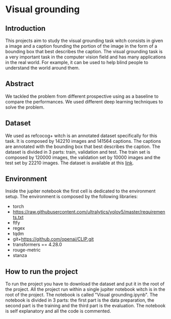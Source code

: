 # Visual grounding

## Introduction
This projects aim to study the visual grounding task witch consists in given a image and a caption founding the portion of the image in the form of a bounding box that best describes the caption. The visual grounding task is a very important task in the computer vision field and has many applications in the real world. For example, it can be used to help blind people to understand the world around them.

## Abstract
We tackled the problem from different prospective using as a baseline to compare the performances. We used different deep learning techniques to solve the problem. 
## Dataset
We used as refcocog+ witch is an annotated dataset specifically for this task. It is composed by 142210 images and 141564 captions. The captions are annotated with the bounding box that best describes the caption. The dataset is divided in 3 parts: train, validation and test. The train set is composed by 120000 images, the validation set by 10000 images and the test set by 22210 images. The dataset is available at this [link](https://drive.google.com/uc?id=1xijq32XfEm6FPhUb7RsZYWHc2UuwVkiq).

## Environment
Inside the jupiter notebook the first cell is dedicated to the environment setup. The environment is composed by the following libraries:
- torch
- https://raw.githubusercontent.com/ultralytics/yolov5/master/requirements.txt 
- ftfy
- regex
- tqdm
- git+https://github.com/openai/CLIP.git
- transformers == 4.28.0
- rouge-metric
- stanza

## How to run the project
To run the project you have to download the dataset and put it in the root of the project. All the project run within a single jupiter notebook witch is in the root of the project. The notebook is called "Visual grounding.ipynb". The notebook is divided in 3 parts: the first part is the data preparation, the second part is the training and the third part is the evaluation. The notebook is self explanatory and all the code is commented.
